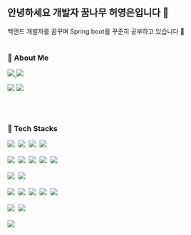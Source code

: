 <h2>안녕하세요 개발자 꿈나무 허영은입니다 🌱</h2>
백엔드 개발자를 꿈꾸며 Spring boot를 꾸준히 공부하고 있습니다 💖 

<br>
<br>
<h3 >🫧 About Me </h3>
<a href="https://zer0silver.tistory.com"> <img src="https://img.shields.io/badge/Tech Blog-EF2D5E?style=flat-square&logo=GitHub Sponsors&logoColor=white&link=https://zer0silver.tistory.com"/> </a> <a href="https://www.notion.so/9df2ec6d19294e8fa16981887fe2fafe"> <img src="https://img.shields.io/badge/Portfolio-84B135?style=flat-square&logo=Waze&logoColor=white&link=https://www.notion.so/9df2ec6d19294e8fa16981887fe2fafe"/> </a>

<a href="mailto:duddms0_0@naver.com"><img src="https://img.shields.io/badge/Email-1572B6?style=flat-square&logo=Mail.Ru&logoColor=white&link=mailto:duddms0_0@naver.com"/></a>  <a href="https://instagram.com/zeroexn?igshid=MWI4MTIyMDE="><img src="https://img.shields.io/badge/zeroexn-E4405F?style=flat-square&logo=Instagram&logoColor=white&link=https://instagram.com/zeroexn?igshid=MWI4MTIyMDE="/></a>  
<br/>
  
<br>
<h3 >🦾 Tech Stacks </h3>
<p>
  <img src="https://img.shields.io/badge/Java-007396?style=flat-square&logo=Java&logoColor=white"/></a>&nbsp
  <img src="https://img.shields.io/badge/Python-3766AB?style=flat-square&logo=Python&logoColor=white"/></a>&nbsp 
  <img src="https://img.shields.io/badge/-C++-00599C?style=flat-square&logo=C++&logoColor=white"/></a>&nbsp 
  <img src="https://img.shields.io/badge/Javascript-ffb13b?style=flat-square&logo=javascript&logoColor=white"/></a>&nbsp 
  <br>
  <br>
  <img src="https://img.shields.io/badge/Spring-6DB33F?style=flat-square&logo=Spring&logoColor=white"/></a>&nbsp
  <img src="https://img.shields.io/badge/SpringBoot-6DB33F?style=flat-square&logo=SpringBoot&logoColor=white"/></a>&nbsp 
  <img src="https://img.shields.io/badge/Node.js-339933?style=flat-square&logo=Node.js&logoColor=white"/></a>&nbsp
  <img src="https://img.shields.io/badge/Express-000000?style=flat-square&logo=Express&logoColor=white"/></a>&nbsp
  <img src="https://img.shields.io/badge/Flask-000000?style=flat-square&logo=Flask&logoColor=white"/></a>&nbsp
  <br>
  <br>
  <img src="https://img.shields.io/badge/Mysql-E6B91E?style=flat-square&logo=MySql&logoColor=white"/></a>&nbsp 
  <img src="https://img.shields.io/badge/MongoDB-47A248?style=flat-square&logo=MongoDB&logoColor=white"/></a>&nbsp 
  <br>
  <br>
  <img src="https://img.shields.io/badge/AWS-232F3E?style=flat-square&logo=AmazonAWS&logoColor=white"/></a>&nbsp 
  <img src="https://img.shields.io/badge/EC2-FF9900?style=flat-square&logo=AmazonEC2&logoColor=white"/></a>&nbsp 
  <img src="https://img.shields.io/badge/RDS-527FFF?style=flat-square&logo=AmazonRDS&logoColor=white"/></a>&nbsp
  <img src="https://img.shields.io/badge/S3-569A31?style=flat-square&logo=AmazonS3&logoColor=white"/></a>&nbsp
  <img src="https://img.shields.io/badge/Docker-2496ED?style=flat-square&logo=Docker&logoColor=white"/></a>&nbsp
  <br>
  <br>
  <img src="https://img.shields.io/badge/TensorFlow-FF6F00?style=flat-square&logo=TensorFlow&logoColor=white"/></a>&nbsp 
  <img src="https://img.shields.io/badge/Jupyter Notebook-F37626?style=flat-square&logo=Jupyer&logoColor=white"/></a>&nbsp
  <br>
  <br>
  <img src="https://img.shields.io/badge/DialogFlow-FF9800?style=flat-square&logo=DialogFlow&logoColor=white"/></a>&nbsp
</p>


